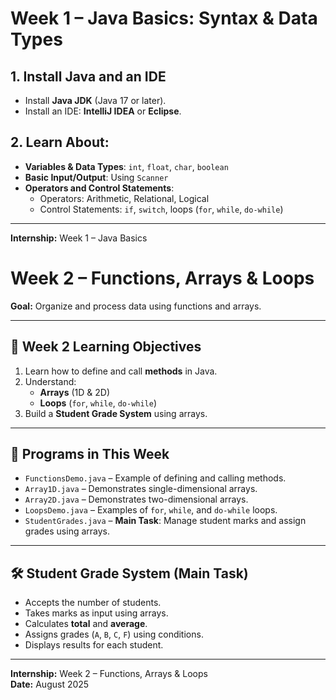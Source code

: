 # Week 1 – Java Basics: Syntax & Data Types

## 1. Install Java and an IDE
- Install **Java JDK** (Java 17 or later).
- Install an IDE: **IntelliJ IDEA** or **Eclipse**.

## 2. Learn About:
- **Variables & Data Types**: `int`, `float`, `char`, `boolean`
- **Basic Input/Output**: Using `Scanner`
- **Operators and Control Statements**:
  - Operators: Arithmetic, Relational, Logical
  - Control Statements: `if`, `switch`, loops (`for`, `while`, `do-while`)

---

**Internship:** Week 1 – Java Basics

# Week 2 – Functions, Arrays & Loops

**Goal:** Organize and process data using functions and arrays.

---

## 📅 Week 2 Learning Objectives
1. Learn how to define and call **methods** in Java.  
2. Understand:  
   - **Arrays** (1D & 2D)  
   - **Loops** (`for`, `while`, `do-while`)  
3. Build a **Student Grade System** using arrays.

---

## 📂 Programs in This Week
- `FunctionsDemo.java` – Example of defining and calling methods.  
- `Array1D.java` – Demonstrates single-dimensional arrays.  
- `Array2D.java` – Demonstrates two-dimensional arrays.  
- `LoopsDemo.java` – Examples of `for`, `while`, and `do-while` loops.  
- `StudentGrades.java` – **Main Task**: Manage student marks and assign grades using arrays.

---

## 🛠 Student Grade System (Main Task)
- Accepts the number of students.  
- Takes marks as input using arrays.  
- Calculates **total** and **average**.  
- Assigns grades (`A`, `B`, `C`, `F`) using conditions.  
- Displays results for each student.  


---

**Internship:** Week 2 – Functions, Arrays & Loops  
**Date:** August 2025



